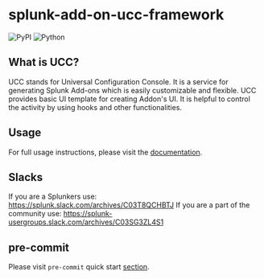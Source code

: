 # splunk-add-on-ucc-framework

![PyPI](https://img.shields.io/pypi/v/splunk-add-on-ucc-framework)
![Python](https://img.shields.io/pypi/pyversions/splunk-add-on-ucc-framework.svg)

## What is UCC?

UCC stands for  Universal Configuration Console. It is a service for generating Splunk Add-ons which is easily customizable and flexible.
UCC provides basic UI template for creating Addon's UI. It is helpful to control the activity by using hooks and other functionalities.

## Usage

For full usage instructions, please visit the [documentation](https://splunk.github.io/addonfactory-ucc-generator/).

## Slacks

If you are a Splunkers use: https://splunk.slack.com/archives/C03T8QCHBTJ
If you are a part of the community use: https://splunk-usergroups.slack.com/archives/C03SG3ZL4S1


## pre-commit

Please visit `pre-commit` quick start [section](https://pre-commit.com/#quick-start).
